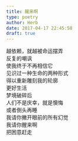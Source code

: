 ```yaml
---  
title: 醒来啊  
type: poetry  
author: Herb  
date: 2017-04-17 22:45:58  
draft: true
---  
```

越依赖，就越被命运摆弄  
反复的嘲讽  
使我终于不再相信它    
见识过一种生命的两种形式  
得以重新雕刻我的轮廓  
更好生活    
梦境破碎后  
人们不是庆幸，就是懊悔  
或者倒头再睡    
我请你撇开眼前的所有幻觉  
我请你醒来啊  
把困意赶走